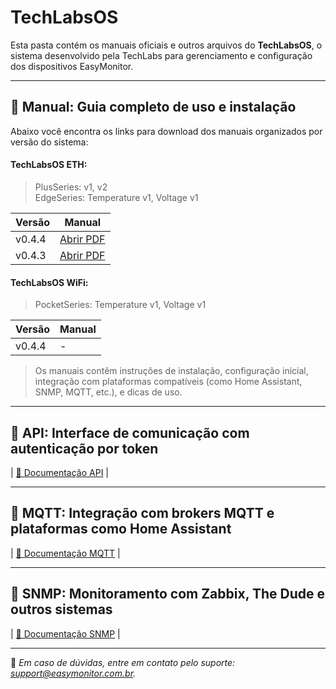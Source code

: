 # TechLabsOS

Esta pasta contém os manuais oficiais e outros arquivos do **TechLabsOS**, o sistema desenvolvido pela TechLabs para gerenciamento e configuração dos dispositivos EasyMonitor.

---

## 📘 Manual: Guia completo de uso e instalação

Abaixo você encontra os links para download dos manuais organizados por versão do sistema:

#### TechLabsOS ETH:

> PlusSeries: v1, v2   
> EdgeSeries: Temperature v1, Voltage v1

| Versão | Manual |
|--------|--------|
| v0.4.4     | [Abrir PDF](./manual/Eth/TechLabsOS-ETH-0.4.4.pdf) |
| v0.4.3     | [Abrir PDF](./manual/Eth/TechLabsOS-ETH-0.4.3.pdf) |

#### TechLabsOS WiFi:

> PocketSeries: Temperature v1, Voltage v1

| Versão | Manual |
|--------|--------|
| v0.4.4     | - |

> Os manuais contêm instruções de instalação, configuração inicial, integração com plataformas compatíveis (como Home Assistant, SNMP, MQTT, etc.), e dicas de uso.

---

## 🧩 API: Interface de comunicação com autenticação por token

| [📂 Documentação API](./api) |

---

## 📡 MQTT: Integração com brokers MQTT e plataformas como Home Assistant

| [📂 Documentação MQTT](./mqtt) |

---

## 🧠 SNMP: Monitoramento com Zabbix, The Dude e outros sistemas

| [📂 Documentação SNMP](./snmp) |

---

📌 *Em caso de dúvidas, entre em contato pelo suporte: [support@easymonitor.com.br](mailto:support@easymonitor.com.br).*

